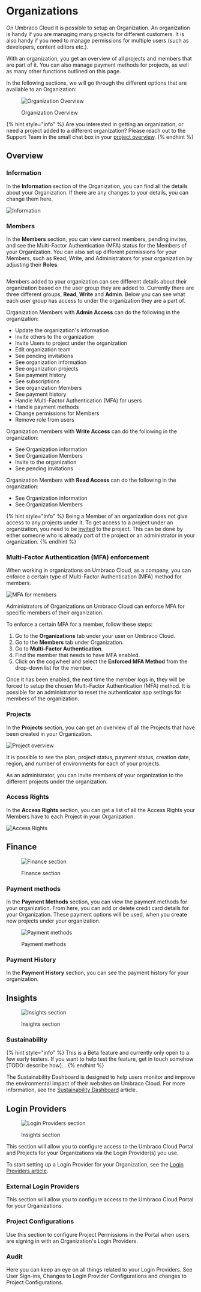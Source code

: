 # Organizations

On Umbraco Cloud it is possible to setup an Organization. An organization is handy if you are managing many projects for different customers. It is also handy if you need to manage permissions for multiple users (such as developers, content editors etc.).

With an organization, you get an overview of all projects and members that are part of it. You can also manage payment methods for projects, as well as many other functions outlined on this page.

In the following sections, we will go through the different options that are available to an Organization:

<figure><img src="../../.gitbook/assets/org-menu-overview.png" alt="Organization Overview"><figcaption><p>Organization Overview</p></figcaption></figure>

{% hint style="info" %}
Are you interested in getting an organization, or need a project added to a different organization? Please reach out to the Support Team in the small chat box in your [project overview](https://www.s1.umbraco.io/projects).
{% endhint %}

## Overview

### Information

In the **Information** section of the Organization, you can find all the details about your Organization. If there are any changes to your details, you can change them here.

![Information](images/Information-v10.png)

### Members

In the **Members** section, you can view current members, pending invites, and see the Multi-Factor Authentication (MFA) status for the Members of your Organization. You can also set up different permissions for your Members, such as Read, Write, and Administrators for your organization by adjusting their **Roles**.

<figure><img src="../../../.gitbook/assets/members.png" alt=""><figcaption></figcaption></figure>

Members added to your organization can see different details about their organization based on the user group they are added to. Currently there are three different groups, **Read**, **Write** and **Admin**. Below you can see what each user group has access to under the organization they are a part of.

Organization Members with **Admin Access** can do the following in the organization:

* Update the organization's information
* Invite others to the organization
* Invite Users to project under the organization
* Edit organization team
* See pending invitations
* See organization information
* See organization projects
* See payment history
* See subscriptions
* See organization Members
* See payment history
* Handle Multi-Factor Authentication (MFA) for users
* Handle payment methods
* Change permissions for Members
* Remove role from users

Organization members with **Write Access** can do the following in the organization:

* See Organization information
* See Organization Members
* Invite to the organization
* See pending invitations

Organization Members with **Read Access** can do the following in the organization:

* See Organization information
* See Organization Members

{% hint style="info" %}
Being a Member of an organization does not give access to any projects under it. To get access to a project under an organization, you need to be [invited](../project-features/users-on-cloud.md) to the project. This can be done by either someone who is already part of the project or an administrator in your organization.
{% endhint %}

### Multi-Factor Authentication (MFA) enforcement

When working in organizations on Umbraco Cloud, as a company, you can enforce a certain type of Multi-Factor Authentication (MFA) method for members.

![MFA for members](images/mfa-page.png)

Administrators of Organizations on Umbraco Cloud can enforce MFA for specific members of their organization.

To enforce a certain MFA for a member, follow these steps:

1. Go to the **Organizations** tab under your user on Umbraco Cloud.
2. Go to the **Members** tab under Organization.
3. Go to **Multi-Factor Authentication**.
4. Find the member that needs to have MFA enabled.
5. Click on the cogwheel and select the **Enforced MFA Method** from the drop-down list for the member.

Once it has been enabled, the next time the member logs in, they will be forced to setup the chosen Multi-Factor Authentication (MFA) method. It is possible for an administrator to reset the authenticator app settings for members of the organization.

### Projects

In the **Projects** section, you can get an overview of all the Projects that have been created in your Organization.

![Project overview](images/org-projects.png)

It is possible to see the plan, project status, payment status, creation date, region, and number of environments for each of your projects.

As an administrator, you can invite members of your organization to the different projects under the organization.

### Access Rights

In the **Access Rights** section, you can get a list of all the Access Rights your Members have to each Project in your Organization.

![Access Rights](images/Access_rights-v10.png)

## Finance
<figure><img src="../../.gitbook/assets/org-menu-finance.png" alt="Finance section"><figcaption><p>Finance section</p></figcaption></figure>

### Payment methods

In the **Payment Methods** section, you can view the payment methods for your organization. From here, you can add or delete credit card details for your Organization. These payment options will be used, when you create new projects under your organization.

<figure><img src="../../.gitbook/assets/image (60).png" alt="Payment methods"><figcaption><p>Payment methods</p></figcaption></figure>

### Payment History

In the **Payment History** section, you can see the payment history for your organization.

## Insights
<figure><img src="../../.gitbook/assets/org-menu-insights.png" alt="Insights section"><figcaption><p>Insights section</p></figcaption></figure>

### Sustainability

{% hint style="info" %}
This is a Beta feature and currently only open to a few early testers. If you want to help test the feature, get in touch somehow [TODO: describe how]...
{% endhint %}

The Sustainability Dashboard is designed to help users monitor and improve the environmental impact of their websites on Umbraco Cloud. For more information, see the [Sustainability Dashboard](../../optimize-and-maintain-your-site/monitor-and-troubleshoot/sustainability-dashboard.md) article.

## Login Providers
<figure><img src="../../.gitbook/assets/org-menu-login-providers.png" alt="Login Providers section"><figcaption><p>Insights section</p></figcaption></figure>

This section will allow you to configure access to the Umbraco Cloud Portal and Projects for your Organizations via the Login Provider(s) you use.

To start setting up a Login Provider for your Organization, see the [Login Providers article](login-providers/README.md).

### External Login Providers

This section will allow you to configure access to the Umbraco Cloud Portal for your Organizations. 

### Project Configurations

Use this section to configure Project Permissions in the Portal when users are signing in with an Organization's Login Providers.

### Audit

Here you can keep an eye on all things related to your Login Providers. See User Sign-ins, Changes to Login Provider Configurations and changes to Project Configurations.